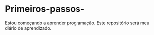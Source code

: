 # Primeiros-passos-
Estou começando a aprender programação. Este repositório será meu diário de aprendizado.
